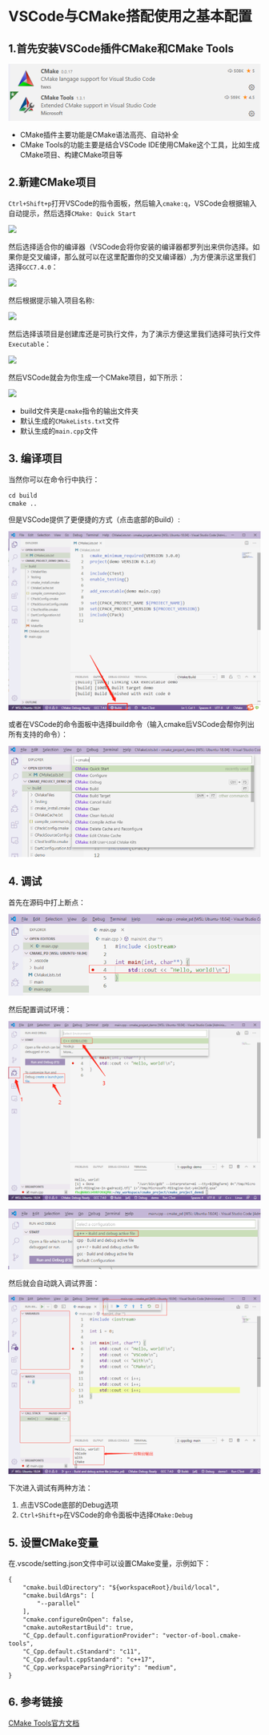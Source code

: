 # VSCode与CMake搭配使用之基本配置

## 1.首先安装VSCode插件CMake和CMake Tools

![](../../../assets/images/tools/vscode/vscode_cmake_plugin.png)


* CMake插件主要功能是CMake语法高亮、自动补全
* CMake Tools的功能主要是结合VSCode IDE使用CMake这个工具，比如生成CMake项目、构建CMake项目等


## 2.新建CMake项目

```Ctrl+Shift+p```打开VSCode的指令面板，然后输入```cmake:q```，VSCode会根据输入自动提示，然后选择```CMake: Quick Start```

![](../../../assets/images/tools/vscode/vscode_cmake_quickstart.png)

然后选择适合你的编译器（VSCode会将你安装的编译器都罗列出来供你选择。如果你是交叉编译，那么就可以在这里配置你的交叉编译器）,为方便演示这里我们选择```GCC7.4.0```：

![](../../../assets/images/tools/vscode/vscode_cmake_quickstart_kit.png)

然后根据提示输入项目名称:

![](../../../assets/images/tools/vscode/vscode_cmake_quickstart_project_name.png)

然后选择该项目是创建库还是可执行文件，为了演示方便这里我们选择可执行文件```Executable```：

![](../../../assets/images/tools/vscode/vscode_cmake_quickstart_lib_or_exec.png)

然后VSCode就会为你生成一个CMake项目，如下所示：

![](../../../assets/images/tools/vscode/vscode_cmake_quickstart_done.png)

* build文件夹是```cmake```指令的输出文件夹
* 默认生成的```CMakeLists.txt```文件
* 默认生成的```main.cpp```文件

## 3. 编译项目

当然你可以在命令行中执行：

```shell
cd build
cmake ..
```

但是VSCode提供了更便捷的方式（点击底部的Build）:

![](../../../assets/images/tools/vscode/vscode_cmake_build.png)

或者在VSCode的命令面板中选择build命令（输入cmake后VSCode会帮你列出所有支持的命令）：

![](../../../assets/images/tools/vscode/vscode_cmake_commands.png)

## 4. 调试

首先在源码中打上断点：

![](../../../assets/images/tools/vscode/vscode_cmake_debug_breakpoint.png)

然后配置调试环境：

![](../../../assets/images/tools/vscode/vscode_cmake_debug.png)

![](../../../assets/images/tools/vscode/vscode_cmake_debug_select_configure.png)

然后就会自动跳入调试界面：

![](../../../assets/images/tools/vscode/vscode_cmake_debug_done.png)

下次进入调试有两种方法：

1. 点击VSCode底部的Debug选项
2. ```Ctrl+Shift+p```在VSCode的命令面板中选择```CMake:Debug```


## 5. 设置CMake变量

在.vscode/setting.json文件中可以设置CMake变量，示例如下：

```
{
    "cmake.buildDirectory": "${workspaceRoot}/build/local",
    "cmake.buildArgs": [
        "--parallel"
    ],
    "cmake.configureOnOpen": false,
    "cmake.autoRestartBuild": true,
    "C_Cpp.default.configurationProvider": "vector-of-bool.cmake-tools",
    "C_Cpp.default.cStandard": "c11",
    "C_Cpp.default.cppStandard": "c++17",
    "C_Cpp.workspaceParsingPriority": "medium",
}
```

## 6. 参考链接

[CMake Tools官方文档](https://vector-of-bool.github.io/docs/vscode-cmake-tools/getting_started.html)